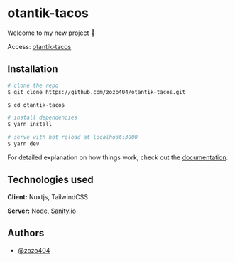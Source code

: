# otantik-tacos
Welcome to my new project 👋

Access: [otantik-tacos](https://otantik-tacos.netlify.app/)

## Installation

```bash
# clone the repo
$ git clone https://github.com/zozo404/otantik-tacos.git

$ cd otantik-tacos

# install dependencies
$ yarn install

# serve with hot reload at localhost:3000
$ yarn dev

```

For detailed explanation on how things work, check out the [documentation](https://nuxtjs.org).


## Technologies used

**Client:** Nuxtjs, TailwindCSS

**Server:** Node, Sanity.io


## Authors

- [@zozo404](https://www.github.com/zozo404)